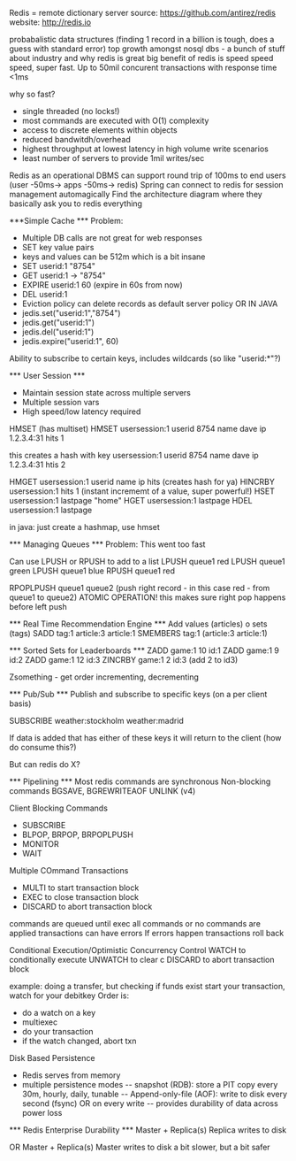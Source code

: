 Redis = remote dictionary server
source: https://github.com/antirez/redis
website: http://redis.io

probabalistic data structures (finding 1 record in a billion is tough, does a guess with standard error)
top growth amongst nosql dbs - a bunch of stuff about industry and why redis is great
big benefit of redis is speed speed speed, super fast. Up to 50mil concurent transactions with response time <1ms

why so fast?
- single threaded (no locks!)
- most commands are executed with O(1) complexity
- access to discrete elements within objects
- reduced bandwitdh/overhead
- highest throughput at lowest latency in high volume write scenarios
- least number of servers to provide 1mil writes/sec

Redis as an operational DBMS can support round trip of 100ms to end users (user -50ms-> apps -50ms-> redis) 
Spring can connect to redis for session management automagically
Find the architecture diagram where they basically ask you to redis everything

***Simple Cache ***
Problem:
- Multiple DB calls are not great for web responses
- SET key value pairs
- keys and values can be 512m which is a bit insane
- SET userid:1 "8754"
- GET userid:1 -> "8754"
- EXPIRE userid:1 60 (expire in 60s from now)
- DEL userid:1
- Eviction policy can delete records as default server policy
OR IN JAVA
- jedis.set("userid:1","8754")
- jedis.get("userid:1")
- jedis.del("userid:1")
- jedis.expire("userid:1", 60)

Ability to subscribe to certain keys, includes wildcards (so like "userid:*"?)

*** User Session ***
- Maintain session state across multiple servers
- Multiple session vars
- High speed/low latency required

HMSET (has multiset)
HMSET usersession:1 userid 8754 name dave ip 1.2.3.4:31 hits 1

this creates a hash with key usersession:1
userid 8754
name dave
ip 1.2.3.4:31
htis 2

HMGET usersession:1 userid name ip hits (creates hash for ya)
HINCRBY usersession:1 hits 1 (instant incrememt of a value, super powerful!)
HSET usersession:1 lastpage "home"
HGET usersession:1 lastpage
HDEL usersession:1 lastpage

in java:
just create a hashmap, use hmset

*** Managing Queues ***
Problem:
This went too fast

Can use LPUSH or RPUSH to add to a list
LPUSH queue1 red
LPUSH queue1 green
LPUSH queue1 blue
RPUSH queue1 red

RPOPLPUSH queue1 queue2 (push right record - in this case red - from queue1 to queue2)
ATOMIC OPERATION! this makes sure right pop happens before left push

*** Real Time Recommendation Engine ***
Add values (articles) o sets (tags)
SADD tag:1 article:3 article:1
SMEMBERS tag:1 (article:3 article:1)

*** Sorted Sets for Leaderboards ***
ZADD game:1 10 id:1
ZADD game:1 9 id:2
ZADD game:1 12 id:3
ZINCRBY game:1 2 id:3 (add 2 to id3)

Zsomething - get order incrementing, decrementing

*** Pub/Sub ***
Publish and subscribe to specific keys (on a per client basis)

SUBSCRIBE weather:stockholm weather:madrid

If data is added that has either of these keys it will return to the client (how do consume this?)

But can redis do X?

*** Pipelining ***
Most redis commands are synchronous
Non-blocking commands
BGSAVE, BGREWRITEAOF
UNLINK (v4)

Client Blocking Commands
- SUBSCRIBE
- BLPOP, BRPOP, BRPOPLPUSH
- MONITOR
- WAIT

Multiple COmmand Transactions
- MULTI to start transaction block
- EXEC to close transaction block
- DISCARD to abort transaction block

commands are queued until exec
all commands or no commands are applied
transactions can have errors
If errors happen transactions roll back

Conditional Execution/Optimistic Concurrency Control
WATCH to conditionally execute
UNWATCH to clear c
DISCARD to abort transaction block

example: doing a transfer, but checking if funds exist
start your transaction, watch for your debitkey
Order is:
- do a watch on a key
- multiexec
- do your transaction
- if the watch changed, abort txn

Disk Based Persistence
- Redis serves from memory
- multiple persistence modes
-- snapshot (RDB): store a PIT copy every 30m, hourly, daily, tunable
-- Append-only-file (AOF): write to disk every second (fsync) OR on every write
-- provides durability of data across power loss

*** Redis Enterprise Durability ***
Master + Replica(s)
Replica writes to disk

OR
Master + Replica(s)
Master writes to disk
a bit slower, but a bit safer